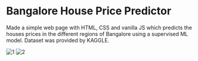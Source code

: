 # Bangalore House Price Predictor
Made a simple web page with HTML, CSS and vanilla JS which predicts the houses prices in the different regions of Bangalore using a supervised ML model. Dataset was provided by KAGGLE.

![1](https://user-images.githubusercontent.com/80414508/156878290-9773d29c-fb29-4529-ad5c-657064292a1b.PNG)
![2](https://user-images.githubusercontent.com/80414508/156878294-59d59196-37cd-4826-a6b2-a586e8fa95ef.PNG)

